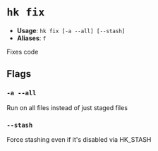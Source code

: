 # `hk fix`

- **Usage**: `hk fix [-a --all] [--stash]`
- **Aliases**: `f`

Fixes code

## Flags

### `-a --all`

Run on all files instead of just staged files

### `--stash`

Force stashing even if it's disabled via HK_STASH
